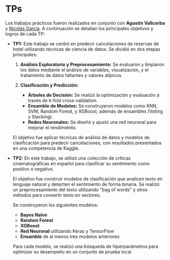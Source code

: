 # TPs

Los trabajos prácticos fueron realizados en conjunto con **Agustín Vallcorba** y [Nicolás García](https://github.com/nicolasg98). A continuación se detallan los principales objetivos y logros de cada TP:

- **TP1:** Este trabajo se centró en predecir cancelaciones de reservas de hotel utilizando técnicas de ciencia de datos. Se dividió en dos etapas principales:

  1. **Análisis Exploratorio y Preprocesamiento:** Se evaluaron y limpiaron los datos mediante el análisis de variables, visualización, y el tratamiento de datos faltantes y valores atípicos.

  2. **Clasificación y Predicción:**
     - **Árboles de Decisión:** Se realizó la optimización y evaluación a través de k-fold cross-validation.
     - **Ensamble de Modelos:** Se construyeron modelos como KNN, SVM, Random Forest, y XGBoost, además de ensambles (Voting y Stacking).
     - **Redes Neuronales:** Se diseñó y ajustó una red neuronal para mejorar el rendimiento.

  El objetivo fue aplicar técnicas de análisis de datos y modelos de clasificación para predecir cancelaciones, con resultados presentados en una competencia de Kaggle.

- **TP2:** En este trabajo, se utilizó una colección de críticas cinematográficas en español para clasificar su sentimiento como positivo o negativo.

  El objetivo fue construir modelos de clasificación que analicen texto en lenguaje natural y detecten el sentimiento de forma binaria. Se realizó un preprocesamiento del texto utilizando "bag of words" y otros métodos para convertir texto en vectores.

  Se construyeron los siguientes modelos:

  - **Bayes Naïve**
  - **Random Forest**
  - **XGBoost**
  - **Red Neuronal** utilizando Keras y TensorFlow
  - **Ensamble** de al menos tres modelos anteriores

  Para cada modelo, se realizó una búsqueda de hiperparámetros para optimizar su desempeño en un conjunto de prueba local.
